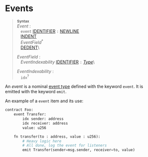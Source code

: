 # Events

> **<sup>Syntax</sup>**\
> _Event_ :\
> &nbsp;&nbsp; `event` [IDENTIFIER] `:` [NEWLINE]\
> &nbsp;&nbsp; [INDENT]\
> &nbsp;&nbsp; _EventField_<sup>\*</sup>\
> &nbsp;&nbsp; [DEDENT]\
>
> _EventField_ :\
> &nbsp;&nbsp; _EventIndexability_ [IDENTIFIER] `:` [_Type_]\
>
> _EventIndexability_ :\
> &nbsp;&nbsp; `idx`<sup>?</sup>

An _event_ is a nominal [event type] defined with the keyword `event`. It is emitted with the keyword `emit`.

An example of a `event` item and its use:

```python
contract Foo:
    event Transfer:
        idx sender: address
        idx receiver: address
        value: u256

    fn transfer(to : address, value : u256):
        # Heavy logic here
        # All done, log the event for listeners
        emit Transfer(sender=msg.sender, receiver=to, value)
```

[NEWLINE]: ../lexical_structure/tokens.md#newline
[INDENT]: ../lexical_structure/tokens.md#indent
[DEDENT]: ../lexical_structure/tokens.md#dedent
[IDENTIFIER]: ../lexical_structure/identifiers.md
[_Type_]: ../type_system/types/index.md
[event type]: ../type_system/types/event.md
